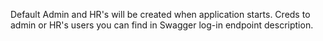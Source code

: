 Default Admin and HR's will be created when application starts.
Creds to admin or HR's users you can find in Swagger log-in endpoint description.
